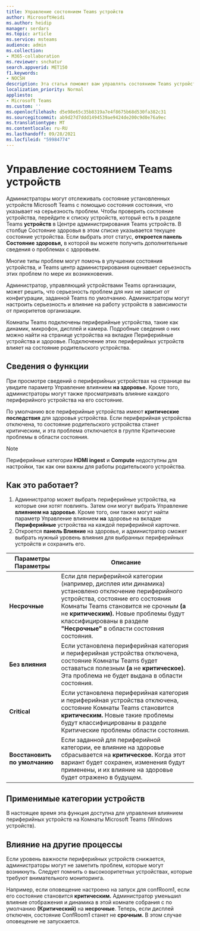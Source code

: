 ```yaml
---
title: Управление состоянием Teams устройств
author: MicrosoftHeidi
ms.author: heidip
manager: serdars
ms.topic: article
ms.service: msteams
audience: admin
ms.collection:
- M365-collaboration
ms.reviewer: snchatur
search.appverid: MET150
f1.keywords:
- NOCSH
description: Эта статья поможет вам управлять состоянием Teams устройств, на которых Microsoft Teams установлены.
localization_priority: Normal
appliesto:
- Microsoft Teams
ms.custom: ''
ms.openlocfilehash: d5e98e65c35b8319a7e4f8675b68d530fa382c31
ms.sourcegitcommit: ab9d27d7ddd1494539ae9424de200c9d0e76a9ec
ms.translationtype: MT
ms.contentlocale: ru-RU
ms.lasthandoff: 09/28/2021
ms.locfileid: "59984774"
---
```

# <a name="manage-the-health-of-teams-devices"></a>Управление состоянием Teams устройств

Администраторы могут отслеживать состояние установленных устройств Microsoft Teams с помощью состояния состояния, что указывает на серьезность проблем. Чтобы проверить состояние устройства, перейдите к списку устройств, который есть в разделе Teams **устройств** в Центре администрирования Teams устройств. В столбце Состояние здоровья в этом списке указывается текущее состояние устройства. Если выбрать этот статус, **откроется панель Состояние здоровья,** в которой вы можете получить дополнительные сведения о проблемах с здоровьем.

Многие типы проблем могут помочь в улучшении состояния устройства, и Teams центр администрирования оценивает серьезность этих проблем по мере их возникновения.

Администратор, управляющий устройствами Teams организации, может решить, что серьезность проблем для них не зависит от конфигурации, заданной Teams по умолчанию. Администраторы могут настроить серьезность и влияние на работу устройств в зависимости от приоритетов организации.

Комнаты Teams подключены периферийные устройства, такие как динамик, микрофон, дисплей и камера. Подробные сведения о них можно найти на странице устройства на вкладке Периферийные устройства и здоровье. Подключение этих периферийных устройств влияет на состояние родительского устройства.

## <a name="feature-details"></a>Сведения о функции

При просмотре сведений о периферийных устройствах на странице вы увидите параметр Управление влиянием **на здоровье.** Кроме того, администраторы могут также просматривать влияние каждого периферийного устройства на его состояние.

По умолчанию все периферийные устройства имеют **критические последствия** для здоровья устройства. Если периферийная устройства отключена, то состояние  родительского устройства станет  критическим, и эта проблема отключается в группе Критические проблемы в области состояния.

> [!NOTE]
> Периферийные категории **HDMI ingest** и **Compute** недоступны для настройки, так как они важны для работы родительского устройства.

## <a name="how-does-this-work"></a>Как это работает?

1. Администратор может выбрать периферийные устройства, на которые они хотят повлиять. Затем они могут выбрать Управление **влиянием на здоровье**. Кроме того, они также могут найти параметр Управление влиянием **на** здоровье на вкладке **Периферийные** устройства на каждой периферийной карточке.
1. Откроется **панель Влияние** на здоровье, и администратор сможет выбрать нужный уровень влияния для выбранных периферийных устройств и сохранить его.

| Параметры Параметры | Описание |
|------------------|-------------|
| **Несрочные** | Если для периферийной категории (например, дисплея или динамика) установлено отключение периферийного устройства, состояние его состояния Комнаты Teams становится не срочным **(а** не **критическим).** Новые проблемы будут классифицированы в разделе **"Несрочные"** в области состояния состояния.|
| **Без влияния** | Если установлена периферийная категория и периферийная устройства отключена, состояние Комнаты Teams будет оставаться полезным **(а** не **критическое).** Эта проблема не будет выдана в области состояния.|
| **Critical** | Если установлена периферийная категория и периферийная устройства отключена, состояние Комнаты Teams становится **критическим.** Новые такие проблемы будут классифицированы в разделе Критические проблемы области состояния. |
| **Восстановить по умолчанию** | Если заданной для периферийной категории, ее влияние на здоровье сбрасывается на **критическое.** Когда этот вариант будет сохранен, изменения будут применены, и их влияние на здоровье будет отражено в будущем.|

## <a name="applicable-device-categories"></a>Применимые категории устройств

В настоящее время эта функция доступна для управления влиянием периферийных устройств на Комнаты Microsoft Teams (Windows устройств).

## <a name="impact-on-other-workflows"></a>Влияние на другие процессы

Если уровень важности периферийных устройств снижается, администраторы могут не заметить проблем, которые могут возникнуть. Следует помнить о высокооритетных устройствах, которые требуют внимательного мониторинга.

Например, если оповещение настроено на запуск для confRoom1, если его состояние становится **критическим.** Администратор уменьшил влияние отображения и динамика в этой комнате собрания с по умолчанию **(Критический)** на **несрочные**. Теперь, если дисплей отключен, состояние ConfRoom1 станет не **срочным.** В этом случае оповещение не запускается.
